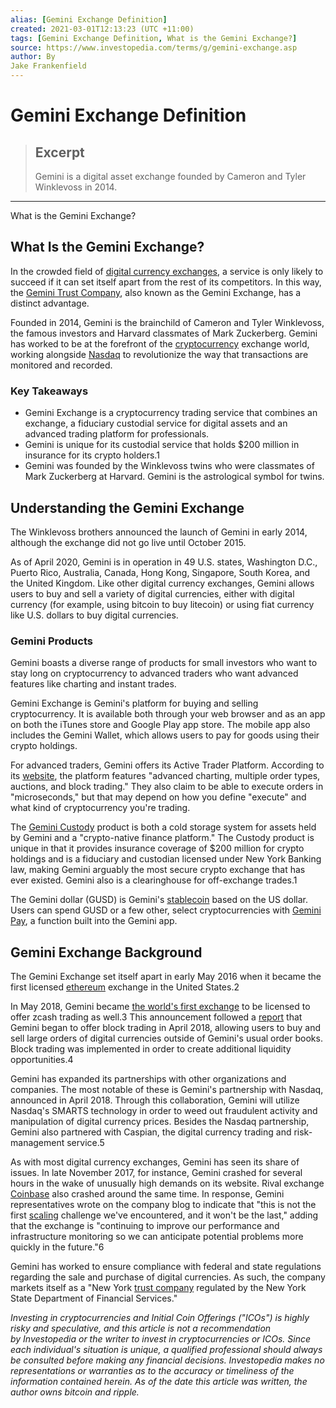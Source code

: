 ```yaml
---
alias: [Gemini Exchange Definition]
created: 2021-03-01T12:13:23 (UTC +11:00)
tags: [Gemini Exchange Definition, What is the Gemini Exchange?]
source: https://www.investopedia.com/terms/g/gemini-exchange.asp
author: By
Jake Frankenfield
---
```


# Gemini Exchange Definition

> ## Excerpt
> Gemini is a digital asset exchange founded by Cameron and Tyler Winklevoss in 2014.

---

What is the Gemini Exchange?
## What Is the Gemini Exchange?

In the crowded field of [digital currency exchanges](https://www.investopedia.com/terms/d/digital-currency-exchanger-dce.asp), a service is only likely to succeed if it can set itself apart from the rest of its competitors. In this way, the [Gemini Trust Company](https://www.investopedia.com/tech/gemini-winklevoss-bitcoin-exchange/), also known as the Gemini Exchange, has a distinct advantage.

Founded in 2014, Gemini is the brainchild of Cameron and Tyler Winklevoss, the famous investors and Harvard classmates of Mark Zuckerberg. Gemini has worked to be at the forefront of the [cryptocurrency](https://www.investopedia.com/terms/c/cryptocurrency.asp) exchange world, working alongside [Nasdaq](https://www.investopedia.com/terms/n/nasdaq.asp) to revolutionize the way that transactions are monitored and recorded.

### Key Takeaways

-   Gemini Exchange is a cryptocurrency trading service that combines an exchange, a fiduciary custodial service for digital assets and an advanced trading platform for professionals.
-   Gemini is unique for its custodial service that holds $200 million in insurance for its crypto holders.1
-   Gemini was founded by the Winklevoss twins who were classmates of Mark Zuckerberg at Harvard. Gemini is the astrological symbol for twins.

## Understanding the Gemini Exchange

The Winklevoss brothers announced the launch of Gemini in early 2014, although the exchange did not go live until October 2015.

As of April 2020, Gemini is in operation in 49 U.S. states, Washington D.C., Puerto Rico, Australia, Canada, Hong Kong, Singapore, South Korea, and the United Kingdom. Like other digital currency exchanges, Gemini allows users to buy and sell a variety of digital currencies, either with digital currency (for example, using bitcoin to buy litecoin) or using fiat currency like U.S. dollars to buy digital currencies.

### Gemini Products

Gemini boasts a diverse range of products for small investors who want to stay long on cryptocurrency to advanced traders who want advanced features like charting and instant trades.

Gemini Exchange is Gemini's platform for buying and selling cryptocurrency. It is available both through your web browser and as an app on both the iTunes store and Google Play app store. The mobile app also includes the Gemini Wallet, which allows users to pay for goods using their crypto holdings.

For advanced traders, Gemini offers its Active Trader Platform. According to its [website](https://gemini.com/activetrader), the platform features "advanced charting, multiple order types, auctions, and block trading." They also claim to be able to execute orders in "microseconds," but that may depend on how you define "execute" and what kind of cryptocurrency you're trading.

The [Gemini Custody](https://gemini.com/custody) product is both a cold storage system for assets held by Gemini and a "crypto-native finance platform." The Custody product is unique in that it provides insurance coverage of $200 million for crypto holdings and is a fiduciary and custodian licensed under New York Banking law, making Gemini arguably the most secure crypto exchange that has ever existed. Gemini also is a clearinghouse for off-exchange trades.1

The Gemini dollar (GUSD) is Gemini's [stablecoin](https://www.investopedia.com/terms/s/stablecoin.asp) based on the US dollar. Users can spend GUSD or a few other, select cryptocurrencies with [Gemini Pay](https://gemini.com/pay), a function built into the Gemini app.

## Gemini Exchange Background

The Gemini Exchange set itself apart in early May 2016 when it became the first licensed [ethereum](https://www.investopedia.com/terms/e/ethereum.asp) exchange in the United States.2

In May 2018, Gemini became [the world's first exchange](https://www.investopedia.com/news/winklevoss-gemini-add-zcash-litecoin/) to be licensed to offer zcash trading as well.3 This announcement followed a [report](https://www.investopedia.com/news/winklevoss-gemini-fund-offer-bitcoin-ethereum-block-trading/) that Gemini began to offer block trading in April 2018, allowing users to buy and sell large orders of digital currencies outside of Gemini's usual order books. Block trading was implemented in order to create additional liquidity opportunities.4

Gemini has expanded its partnerships with other organizations and companies. The most notable of these is Gemini's partnership with Nasdaq, announced in April 2018. Through this collaboration, Gemini will utilize Nasdaq's SMARTS technology in order to weed out fraudulent activity and manipulation of digital currency prices. Besides the Nasdaq partnership, Gemini also partnered with Caspian, the digital currency trading and risk-management service.5

As with most digital currency exchanges, Gemini has seen its share of issues. In late November 2017, for instance, Gemini crashed for several hours in the wake of unusually high demands on its website. Rival exchange [Coinbase](https://www.investopedia.com/terms/c/coinbase.asp) also crashed around the same time. In response, Gemini representatives wrote on the company blog to indicate that "this is not the first [scaling](https://www.investopedia.com/terms/s/scalability.asp) challenge we've encountered, and it won't be the last," adding that the exchange is "continuing to improve our performance and infrastructure monitoring so we can anticipate potential problems more quickly in the future."6

Gemini has worked to ensure compliance with federal and state regulations regarding the sale and purchase of digital currencies. As such, the company markets itself as a "New York [trust company](https://www.investopedia.com/terms/t/trustcompany.asp) regulated by the New York State Department of Financial Services."

_Investing in cryptocurrencies and Initial Coin Offerings ("ICOs") is highly risky and speculative, and this article is not a recommendation by Investopedia or the writer to invest in cryptocurrencies or ICOs. Since each individual's situation is unique, a qualified professional should always be consulted before making any financial decisions. Investopedia makes no representations or warranties as to the accuracy or timeliness of the information contained herein. As of the date this article was written, the author owns bitcoin and ripple._
